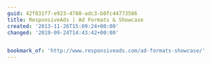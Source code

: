 ```yaml
---
guid: 42f831f7-e923-4788-adc3-b0fc44773586
title: ResponsiveAds | Ad Formats & Showcase
created: '2013-11-26T15:09:24+00:00'
changed: '2019-09-24T14:43:42+00:00'


bookmark_of: 'http://www.responsiveads.com/ad-formats-showcase/'
---
```




